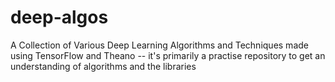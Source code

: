 # deep-algos
A Collection of Various Deep Learning Algorithms and Techniques made using TensorFlow and Theano -- 
it's primarily a practise repository to get an understanding of algorithms and the libraries
